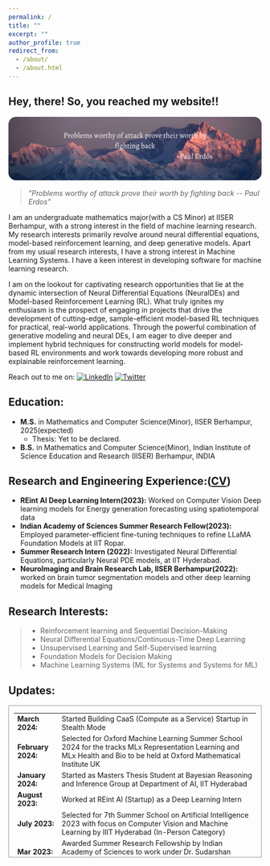 ```yaml
---
permalink: /
title: ""
excerpt: ""
author_profile: true
redirect_from: 
  - /about/
  - /about.html
---
```

## Hey, there! So, you reached my website!!
![](../images/first-post-modified.png)
>  *"Problems worthy of attack prove their worth by fighting back   -- Paul Erdos"*

I am an undergraduate mathematics major(with a CS Minor) at IISER Berhampur, with a strong interest in the field of machine learning research. My research interests primarily revolve around neural differential equations, model-based reinforcement learning, and deep generative models. Apart from my usual research interests, I have a strong interest in Machine Learning Systems. I have a keen interest in developing software for machine learning research. 

I am on the lookout for captivating research opportunities that lie at the dynamic intersection of Neural Differential Equations (NeuralDEs) and Model-based Reinforcement Learning (RL). What truly ignites my enthusiasm is the prospect of engaging in projects that drive the development of cutting-edge, sample-efficient model-based RL techniques for practical, real-world applications. Through the powerful combination of generative modeling and neural DEs, I am eager to dive deeper and implement hybrid techniques for constructing world models for model-based RL environments and work towards developing more robust and explainable reinforcement learning.

Reach out to me on: [![LinkedIn](https://img.shields.io/badge/linkedin-%230077B5.svg?style=for-the-badge&logo=linkedin&logoColor=white)](https://www.linkedin.com/in/sandesh-katakam-79b6b1135/)
[![Twitter](https://img.shields.io/badge/Twitter-%231DA1F2.svg?style=for-the-badge&logo=Twitter&logoColor=white)](https://twitter.com/sandeshkatakam)
  
Education:
------- 

* __M.S.__ in Mathematics and Computer Science(Minor), IISER Berhampur, 2025(expected)
  * Thesis: Yet to be declared.
* __B.S.__ in Mathematics and Computer Science(Minor), Indian Institute of Science Education and Research (IISER) Berhampur, INDIA

  
Research and Engineering Experience:([CV](https://drive.google.com/file/d/1NFdTyjDBN4OPU4ZAvy_oj0eYtoWQbax3/view?usp=sharing))
------- 
* **REint AI Deep Learning Intern(2023):** Worked on Computer Vision Deep learning models for Energy generation forecasting using spatiotemporal data
* **Indian Academy of Sciences Summer Research Fellow(2023):** Employed parameter-efficient fine-tuning techniques to refine LLaMA Foundation Models at IIT Ropar.
* **Summer Research Intern (2022):** Investigated Neural Differential Equations, particularly Neural PDE models, at IIT Hyderabad.
* **NeuroImaging and Brain Research Lab, IISER Berhampur(2022):** worked on brain tumor segmentation models and other deep learning models for Medical Imaging

Research Interests:
------  
>* Reinforcement learning and Sequential Decision-Making
>* Neural Differential Equations/Continuous-Time Deep Learning
>* Unsupervised Learning and Self-Supervised learning
>* Foundation Models for Decision Making 
>* Machine Learning Systems (ML for Systems and Systems for ML)


Updates:
------

<div style="height:300px;overflow:auto; border:1px solid #999; padding-left: 0.7em; padding-right: 0.7em">
<table>
<col width="100px" />
<col width="650px" />
 <tr><td><b>March 2024:</b></td><td>Started Building CaaS (Compute as a Service) Startup in Stealth Mode </td></tr>
 <tr><td><b>February 2024:</b></td><td>Selected for Oxford Machine Learning Summer School 2024 for the tracks MLx Representation Learning and MLx Health and Bio to be held at Oxford Mathematical Institute UK</td></tr>
 <tr><td><b>January 2024:</b></td><td>Started as Masters Thesis Student at Bayesian Reasoning and Inference Group at Department of AI, IIT Hyderabad</td></tr>
 <tr><td><b>August 2023:</b></td><td>Worked at REint AI (Startup) as a Deep Learning Intern</td></tr>
 <tr><td><b>July 2023:</b></td><td>Selected for 7th Summer School on Artificial Intelligence 2023 with focus on Computer Vision and Machine Learning by IIIT Hyderabad (In-Person Category)</td></tr>
 <tr><td><b>Mar 2023:</b></td><td>Awarded Summer Research Fellowship by Indian Academy of Sciences to work under Dr. Sudarshan Iyengar HoD of CSE dept at IIT Ropar</td></tr>
  <tr><td><b>Nov 2022:</b></td><td>Started new position in the  Department of Physics, IISER Berhampur as Project student under Dr. Rahul Sharma. I Will be working on denoising models for STM images(scanning tunneling microscopy) </td></tr>
  <tr><td><b>Oct 2022:</b></td><td> Our Team secured Silver Medal  in iGEM Grand Jamboree 2022 at Paris, France</td></tr> 
  <tr><td><b>June 2022:</b></td><td>Started position at iGEM Team IISER Berhampur  in the Modelling Team </td></tr>
  <tr><td><b>May 2022:</b></td><td>Started Internship at IIT Hyderabad, Department of A.I. Under Prof. Srijit P.K. on Neural Differential Equations</td></tr>  
  <tr><td><b>Mar 2022:</b></td><td>Started position as Undergraduate Research Assistant in the NeuroImaging and Brain Research Group, IISER Berhampur under Dr. Vivek Tiwari</td></tr>  
  <tr><td><b>Dec 2020:</b></td><td>Admitted to BS-MS Dual Degree Programme at IISER Berhampur through JEE Advanced Channel</td></tr>

</table></div>




